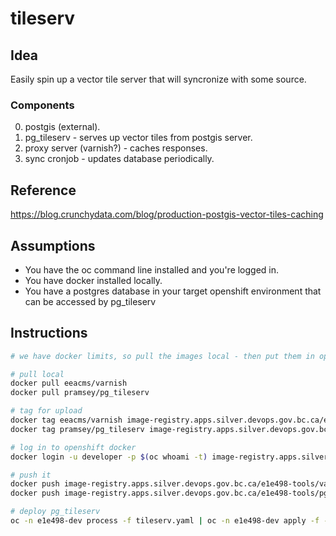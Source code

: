 # tileserv

## Idea
Easily spin up a vector tile server that will syncronize with some source.

### Components
0. postgis (external).
1. pg_tileserv - serves up vector tiles from postgis server.
2. proxy server (varnish?) - caches responses.
3. sync cronjob - updates database periodically.
## Reference
https://blog.crunchydata.com/blog/production-postgis-vector-tiles-caching

## Assumptions
- You have the oc command line installed and you're logged in.
- You have docker installed locally.
- You have a postgres database in your target openshift environment that can be accessed by pg_tileserv
## Instructions

```bash
# we have docker limits, so pull the images local - then put them in openshift

# pull local
docker pull eeacms/varnish
docker pull pramsey/pg_tileserv

# tag for upload
docker tag eeacms/varnish image-registry.apps.silver.devops.gov.bc.ca/e1e498-tools/varnish:latest
docker tag pramsey/pg_tileserv image-registry.apps.silver.devops.gov.bc.ca/e1e498-tools/pg_tileserv:latest

# log in to openshift docker
docker login -u developer -p $(oc whoami -t) image-registry.apps.silver.devops.gov.bc.ca

# push it
docker push image-registry.apps.silver.devops.gov.bc.ca/e1e498-tools/varnish:latest
docker push image-registry.apps.silver.devops.gov.bc.ca/e1e498-tools/pg_tileserv:latest

# deploy pg_tileserv
oc -n e1e498-dev process -f tileserv.yaml | oc -n e1e498-dev apply -f -
```